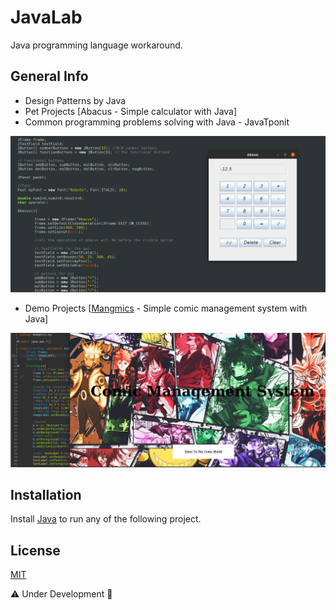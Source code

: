 # JavaLab
Java programming language workaround. 

## General Info
 - Design Patterns by Java
 - Pet Projects [Abacus - Simple calculator with Java]
 - Common programming problems solving with Java - JavaTponit
 
 ![Example screenshot](https://github.com/nou-ros/javaLab/blob/main/demoProjects/abacus/abacus.png)
 
 - Demo Projects [[Mangmics](https://github.com/nou-ros/javaLab/tree/main/demoProjects/mangmics) - Simple comic management system with Java]
 
 ![Example screenshot](https://github.com/nou-ros/javaLab/blob/main/demoProjects/mangmics/project_images/1_intro.png)
 
## Installation
Install [Java](https://www.oracle.com/java/technologies/javase-downloads.html) to run any of the following project.

## License
[MIT](https://choosealicense.com/licenses/mit/)

⚠️ Under Development 🚧

